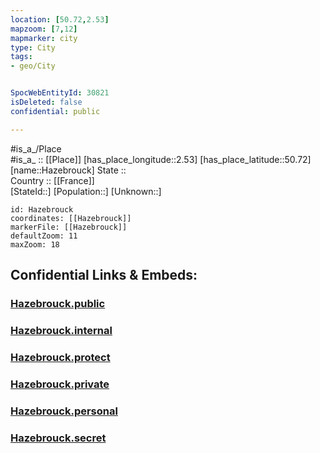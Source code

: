 ```yaml
---
location: [50.72,2.53] 
mapzoom: [7,12] 
mapmarker: city 
type: City
tags:
- geo/City


SpocWebEntityId: 30821
isDeleted: false
confidential: public

---
```

#is_a_/Place  
#is_a_ :: [[Place]] 
[has_place_longitude::2.53] 
[has_place_latitude::50.72] 
[name::Hazebrouck] 
State ::  
Country :: [[France]]  
[StateId::] 
[Population::] 
[Unknown::] 


```leaflet
id: Hazebrouck
coordinates: [[Hazebrouck]] 
markerFile: [[Hazebrouck]] 
defaultZoom: 11 
maxZoom: 18
```


## Confidential Links & Embeds: 

### [Hazebrouck.public](/_public/\Earth\Continent\Europe\Europe~West\France\regions~France\Hauts-de-France\departments~Hauts-de-France\Hauts-de-France~Nord\communes~Nord\Dunkerque\cities~DunkerqueHazebrouck.public.md) 

### [Hazebrouck.internal](/_internal/\Earth\Continent\Europe\Europe~West\France\regions~France\Hauts-de-France\departments~Hauts-de-France\Hauts-de-France~Nord\communes~Nord\Dunkerque\cities~DunkerqueHazebrouck.internal.md) 

### [Hazebrouck.protect](/_protect/\Earth\Continent\Europe\Europe~West\France\regions~France\Hauts-de-France\departments~Hauts-de-France\Hauts-de-France~Nord\communes~Nord\Dunkerque\cities~DunkerqueHazebrouck.protect.md) 

### [Hazebrouck.private](/_private/\Earth\Continent\Europe\Europe~West\France\regions~France\Hauts-de-France\departments~Hauts-de-France\Hauts-de-France~Nord\communes~Nord\Dunkerque\cities~DunkerqueHazebrouck.private.md) 

### [Hazebrouck.personal](/_personal/\Earth\Continent\Europe\Europe~West\France\regions~France\Hauts-de-France\departments~Hauts-de-France\Hauts-de-France~Nord\communes~Nord\Dunkerque\cities~DunkerqueHazebrouck.personal.md) 

### [Hazebrouck.secret](/_secret/\Earth\Continent\Europe\Europe~West\France\regions~France\Hauts-de-France\departments~Hauts-de-France\Hauts-de-France~Nord\communes~Nord\Dunkerque\cities~DunkerqueHazebrouck.secret.md)

